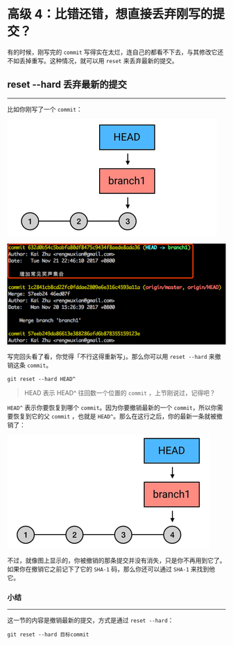 高级 4：比错还错，想直接丢弃刚写的提交？
=====================

有的时候，刚写完的 `commit` 写得实在太烂，连自己的都看不下去，与其修改它还不如丢掉重写。这种情况，就可以用 `reset` 来丢弃最新的提交。

## reset --hard 丢弃最新的提交
-------------------------------------------------------------------------------------------------------------------------------------------------------------------------------------------------------------------------------------------------------------------------------------------------------------------------

比如你刚写了一个 `commit`：

![](Images/15fe19c8a6101d7f)

![](Images/15fe19c8a2f08fa1)

写完回头看了看，你觉得「不行这得重新写」。那么你可以用 `reset --hard` 来撤销这条 `commit`。

    git reset --hard HEAD^

> HEAD 表示 HEAD^ 往回数一个位置的 `commit` ，上节刚说过，记得吧？

`HEAD^` 表示你要恢复到哪个 `commit`。因为你要撤销最新的一个 `commit`，所以你需要恢复到它的父 `commit` ，也就是 `HEAD^`。那么在这行之后，你的最新一条就被撤销了：

![](Images/15fe19c8a3235853)

不过，就像图上显示的，你被撤销的那条提交并没有消失，只是你不再用到它了。如果你在撤销它之前记下了它的 `SHA-1` 码，那么你还可以通过 `SHA-1` 来找到他它。

### 小结
-----------------------------------------------------------------------------------------------------------------------------------------------------------------------------------------------------------------------------------------------

这一节的内容是撤销最新的提交，方式是通过 `reset --hard`：

    git reset --hard 目标commit